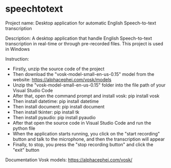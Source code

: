 # speechtotext

Project name: Desktop application for automatic English Speech-to-text transcription

Description: A desktop application that handle English Speech-to-text transcription in real-time or through pre-recorded files.
            This project is used in Windows

Instruction:
+ Firstly, unzip the source code of the project
+ Then download the "vosk-model-small-en-us-0.15" model from the website: https://alphacephei.com/vosk/models
+ Unzip the "vosk-model-small-en-us-0.15" folder into the file path of your Visual Studio Code
+ After that, open the command prompt and install vosk: pip install vosk
+ Then install datetime: pip install datetime
+ Then install document: pip install document
+ Then install tkinter: pip install tk
+ Then install pyaudio: pip install pyaudio
+ After that open the source code in Visual Studio Code and run the python file
+ When the application starts running, you click on the "start recording" button and talk to the microphone, and then the transcription
will appear
+ Finally, to stop, you press the "stop recording button" and click the "exit" button

Documentation
Vosk models: https://alphacephei.com/vosk/